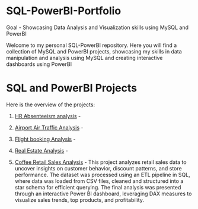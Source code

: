 # SQL-PowerBI-Portfolio
Goal - Showcasing Data Analysis and Visualization skills using MySQL and PowerBI

Welcome to my personal SQL-PowerBI repository. Here you will find a collection of MySQL and PowerBI projects, showcasing my skills in data manipulation and analysis using MySQL and creating interactive dashboards using PowerBI 

# SQL and PowerBI Projects

Here is the overview of the projects:

1. [HR Absenteeism analysis](https://github.com/Trevor20/SQL-PowerBI-Portfolio/tree/main/projects/Project1-HRAbsenteesim) -

2. [Airport Air Traffic Analysis](https://github.com/Trevor20/SQL-PowerBI-Portfolio/tree/main/projects/Project2-AirportAnalysis) -

3. [Flight booking Analysis](https://github.com/Trevor20/SQL-PowerBI-Portfolio/tree/main/projects/Project3-FlightBookingAnalysis) -

4. [Real Estate Analysis](https://github.com/Trevor20/SQL-PowerBI-Portfolio/tree/main/projects/Project4-RealEstateAnalysis) -

5. [Coffee Retail Sales Analysis](https://github.com/Trevor20/SQL-PowerBI-Portfolio/tree/main/projects/Project5-CoffeeRetailAnalysis) - This project analyzes retail sales data to uncover insights on customer behavior, discount patterns, and store performance. The dataset was processed using an ETL pipeline in SQL, where data was loaded from CSV files, cleaned and structured into a star schema for efficient querying. The final analysis was presented through an interactive Power BI dashboard, leveraging DAX measures to visualize sales trends, top products, and profitability.
